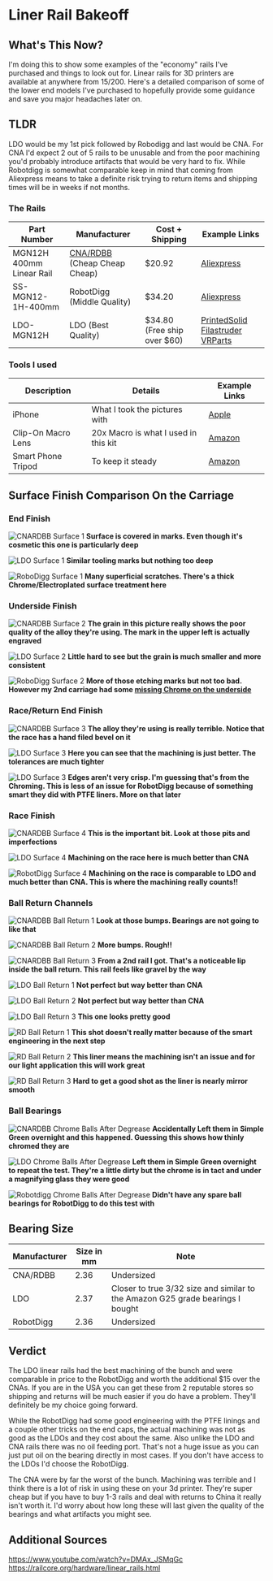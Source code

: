 # Liner Rail Bakeoff

## What's This Now?

I'm doing this to show some examples of the "economy" rails I've purchased and things to look out for. Linear rails for 3D printers are available at anywhere from $15/$200. Here's a detailed comparison of some of the lower end models I've purchased to hopefully provide some guidance and save you major headaches later on.

## TLDR

LDO would be my 1st pick followed by Robodigg and last would be CNA. For CNA I'd expect 2 out of 5 rails to be unusable and from the poor machining you'd probably introduce artifacts that would be very hard to fix. While Robotdigg is somewhat comparable keep in mind that coming from Aliexpress means to take a definite risk trying to return items and shipping times will be in weeks if not months.

### The Rails

| Part Number | Manufacturer | Cost + Shipping | Example Links |
|-----------|---------|-------|---------------|
| MGN12H 400mm Linear Rail | [CNA/RDBB](img/CNAManufacturer.JPG) (Cheap Cheap Cheap) | $20.92 | [Aliexpress](https://www.aliexpress.com/item/32829826159.html?spm=a2g0s.9042311.0.0.27424c4dwPelhS) |
| SS-MGN12-1H-400mm | RobotDigg (Middle Quality) | $34.20 | [Aliexpress](https://s.click.aliexpress.com/e/_AA8VKF) |
| LDO-MGN12H | LDO (Best Quality) | $34.80 (Free ship over $60) | [PrintedSolid](https://www.printedsolid.com/products/ldo-linear-rail-mgn12h-with-one-carriage-in-300-400-500-700mm-lengths?variant=23236699816021) [Filastruder](https://www.filastruder.com/products/ldo-linear-rails) [VRParts](https://vrparts.de/.../ldo-linearschienen-mgn12h-1r-l-400mm) |


### Tools I used

| Description     | Details | Example Links |
|-----------|---------|---------------|
| iPhone | What I took the pictures with | [Apple](https://www.apple.com/iphone/) |
| Clip-On Macro Lens | 20x Macro is what I used in this kit | [Amazon](https://amzn.to/3eeCqLU) |
| Smart Phone Tripod | To keep it steady | [Amazon](https://amzn.to/3dtMaTI) |

## Surface Finish Comparison On the Carriage

### End Finish

![CNARDBB Surface 1](img/CNASurface1.JPG) 
**Surface is covered in marks. Even though it's cosmetic this one is particularly deep**

![LDO Surface 1](img/LDOSurface1.JPG) 
**Similar tooling marks but nothing too deep**

![RoboDigg Surface 1](img/RDSurface1.JPG) 
**Many superficial scratches. There's a thick Chrome/Electroplated surface treatment here**

### Underside Finish

![CNARDBB Surface 2](img/CNASurface2.JPG)
**The grain in this picture really shows the poor quality of the alloy they're using. The mark in the upper left is actually engraved**

![LDO Surface 2](img/LDOSurface2.JPG)
**Little hard to see but the grain is much smaller and more consistent**

![RoboDigg Surface 2](img/RDSurface2.JPG)
**More of those etching marks but not too bad. However my 2nd carriage had some [missing Chrome on the underside](img/RDChromePlating.JPG)**

### Race/Return End Finish

![CNARDBB Surface 3](img/CNASurface3.JPG)
**The alloy they're using is really terrible. Notice that the race has a hand filed bevel on it**

![LDO Surface 3](img/LDOSurface3.JPG)
**Here you can see that the machining is just better. The tolerances are much tighter**

![LDO Surface 3](img/RDSurface3.JPG)
**Edges aren't very crisp. I'm guessing that's from the Chroming. This is less of an issue for RobotDigg because of something smart they did with PTFE liners. More on that later**


### Race Finish

![CNARDBB Surface 4](img/CNASurface4.JPG)
**This is the important bit. Look at those pits and imperfections**

![LDO Surface 4](img/LDOSurface4.JPG)
**Machining on the race here is much better than CNA**

![RobotDigg Surface 4](img/RDSurface4.JPG)
**Machining on the race is comparable to LDO and much better than CNA. This is where the machining really counts!!**

### Ball Return Channels

![CNARDBB Ball Return 1](img/CNABallReturn1.JPG)
**Look at those bumps. Bearings are not going to like that**

![CNARDBB Ball Return 2](img/CNABallReturn2.JPG)
**More bumps. Rough!!**

![CNARDBB Ball Return 3](img/CNABallReturn3.JPG)
**From a 2nd rail I got. That's a noticeable lip inside the ball return. This rail feels like gravel by the way**

![LDO Ball Return 1](img/LDOBallReturn1.JPG)
**Not perfect but way better than CNA**

![LDO Ball Return 2](img/LDOBallReturn2.JPG)
**Not perfect but way better than CNA**

![LDO Ball Return 3](img/LDOBallReturn3.JPG)
**This one looks pretty good**

![RD Ball Return 1](img/RDBallReturn1.JPG)
**This shot doesn't really matter because of the smart engineering in the next step**

![RD Ball Return 2](img/RDBallReturn2.JPG)
**This liner means the machining isn't an issue and for our light application this will work great**

![RD Ball Return 3](img/RDBallReturn3.JPG)
**Hard to get a good shot as the liner is nearly mirror smooth**

### Ball Bearings

![CNARDBB Chrome Balls After Degrease](img/CNABallsAfterDegrease.JPG)
**Accidentally Left them in Simple Green overnight and this happened. Guessing this shows how thinly chromed they are**

![LDO Chrome Balls After Degrease](img/LDOBallsAfterDegrease.JPG)
**Left them in Simple Green overnight to repeat the test. They're a little dirty but the chrome is in tact and under a magnifying glass they were good**

![Robotdigg Chrome Balls After Degrease](img/RDBallsAfterDegrease.JPG)
**Didn't have any spare ball bearings for RobotDigg to do this test with**

## Bearing Size

| Manufacturer | Size in mm | Note |
|-----------|---------|------|
| CNA/RDBB | 2.36 | Undersized |
| LDO | 2.37 | Closer to true 3/32 size and similar to the Amazon G25 grade bearings I bought |
| RobotDigg | 2.36 | Undersized |

## Verdict

The LDO linear rails had the best machining of the bunch and were comparable in price to the RobotDigg and worth the additional $15 over the CNAs. If you are in the USA you can get these from 2 reputable stores so shipping and returns will be much easier if you do have a problem. They'll definitely be my choice going forward.

While the RobotDigg had some good engineering with the PTFE linings and a couple other tricks on the end caps, the actual machining was not as good as the LDOs and they cost about the same. Also unlike the LDO and CNA rails there was no oil feeding port. That's not a huge issue as you can just put oil on the bearing directly in most cases. If you don't have access to the LDOs I'd choose the RobotDigg.

The CNA were by far the worst of the bunch. Machining was terrible and I think there is a lot of risk in using these on your 3d printer. They're super cheap but if you have to buy 1-3 rails and deal with returns to China it really isn't worth it. I'd worry about how long these will last given the quality of the bearings and what artifacts you might see.

## Additional Sources
https://www.youtube.com/watch?v=DMAx_JSMqGc
https://railcore.org/hardware/linear_rails.html



